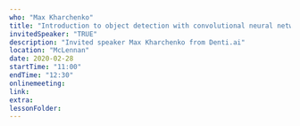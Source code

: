 ```yaml
---
who: "Max Kharchenko"
title: "Introduction to object detection with convolutional neural networks"
invitedSpeaker: "TRUE"
description: "Invited speaker Max Kharchenko from Denti.ai"
location: "McLennan"
date: 2020-02-28
startTime: "11:00"
endTime: "12:30"
onlinemeeting: 
link: 
extra: 
lessonFolder: 
---
```

